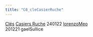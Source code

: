 ```yaml
---
title: "C8_cleCasierRuche"
---
```


[Clés](notes/equipements/cles/C_Clés.md) [Casiers Ruche](notes/equipements/consommables/C_CasierRuche.md) 240122 [lorenzoMeo](notes/equipements/utilisateurs/lorenzoMeo.md)\
201221 gaelSullice
